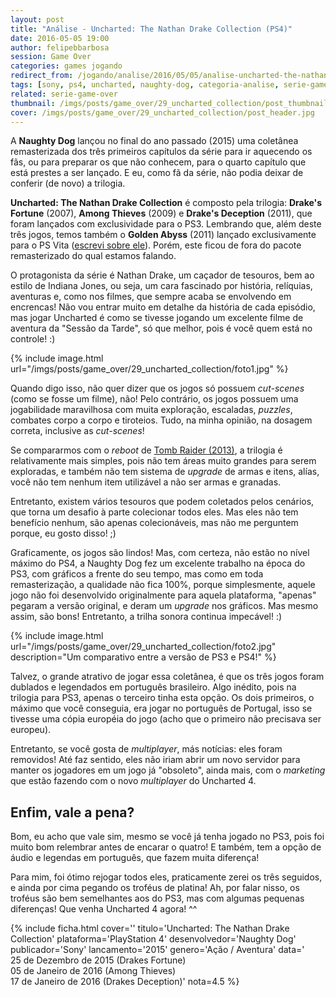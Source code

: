```yaml
---
layout: post
title: "Análise - Uncharted: The Nathan Drake Collection (PS4)"
date: 2016-05-05 19:00
author: felipebbarbosa
session: Game Over
categories: games jogando
redirect_from: /jogando/analise/2016/05/05/analise-uncharted-the-nathan-drake-collection-ps4.html
tags: [sony, ps4, uncharted, naughty-dog, categoria-analise, serie-game-over]
related: serie-game-over
thumbnail: /imgs/posts/game_over/29_uncharted_collection/post_thumbnail.jpg
cover: /imgs/posts/game_over/29_uncharted_collection/post_header.jpg
---
```


A **Naughty Dog** lançou no final do ano passado (2015) uma coletânea remasterizada dos três primeiros capítulos da série para ir aquecendo os fãs, ou para preparar os que não conhecem, para o quarto capítulo que está prestes a ser lançado. E eu, como fã da série, não podia deixar de conferir (de novo) a trilogia.

<!--more-->

**Uncharted: The Nathan Drake Collection** é composto pela trilogia: **Drake's Fortune** (2007), **Among Thieves** (2009) e **Drake's Deception** (2011), que foram lançados com exclusividade para o PS3. Lembrando que, além deste três jogos, temos também o **Golden Abyss** (2011) lançado exclusivamente para o PS Vita ([escrevi sobre ele](/jogando/analise/2015/12/10/analise-uncharted-golden-abyss-psvita.html)). Porém, este ficou de fora do pacote remasterizado do qual estamos falando.

O protagonista da série é Nathan Drake, um caçador de tesouros, bem ao estilo de Indiana Jones, ou seja, um cara fascinado por história, relíquias, aventuras e, como nos filmes, que sempre acaba se envolvendo em encrencas! Não vou entrar muito em detalhe da história de cada episódio, mas jogar Uncharted é como se tivesse jogando um excelente filme de aventura da "Sessão da Tarde", só que melhor, pois é você quem está no controle! :)

{% include image.html url="/imgs/posts/game_over/29_uncharted_collection/foto1.jpg" %}

Quando digo isso, não quer dizer que os jogos só possuem _cut-scenes_ (como se fosse um filme), não! Pelo contrário, os jogos possuem uma jogabilidade maravilhosa com muita exploração, escaladas, _puzzles_, combates corpo a corpo e tiroteios. Tudo, na minha opinião, na dosagem correta, inclusive as _cut-scenes_!

Se compararmos com o _reboot_ de [Tomb Raider (2013)](/jogando/analise/2013/03/29/analise-tomb-raider-ps3.html), a trilogia é relativamente mais simples, pois não tem áreas muito grandes para serem exploradas, e também não tem sistema de _upgrade_ de armas e itens, alías, você não tem nenhum item utilizável a não ser armas e granadas.

Entretanto, existem vários tesouros que podem coletados pelos cenários, que torna um desafio à parte colecionar todos eles. Mas eles não tem benefício nenhum, são apenas colecionáveis, mas não me perguntem porque, eu gosto disso! ;)

Graficamente, os jogos são lindos! Mas, com certeza, não estão no nível máximo do PS4, a Naughty Dog fez um excelente trabalho na época do PS3, com gráficos a frente do seu tempo, mas como em toda remasterização, a qualidade não fica 100%, porque simplesmente, aquele jogo não foi desenvolvido originalmente para aquela plataforma, "apenas" pegaram a versão original, e deram um _upgrade_ nos gráficos. Mas mesmo assim, são bons! Entretanto, a trilha sonora continua impecável! :)

{% include image.html url="/imgs/posts/game_over/29_uncharted_collection/foto2.jpg" description="Um comparativo entre a versão de PS3 e PS4!" %}

Talvez, o grande atrativo de jogar essa coletânea, é que os três jogos foram dublados e legendados em português brasileiro. Algo inédito, pois na trilogia para PS3, apenas o terceiro tinha esta opção. Os dois primeiros, o máximo que você conseguia, era jogar no português de Portugal, isso se tivesse uma cópia européia do jogo (acho que o primeiro não precisava ser europeu).

Entretanto, se você gosta de _multiplayer_, más notícias: eles foram removidos! Até faz sentido, eles não iriam abrir um novo servidor para manter os jogadores em um jogo já "obsoleto", ainda mais, com o _marketing_ que estão fazendo com o novo _multiplayer_ do Uncharted 4.

## Enfim, vale a pena?

Bom, eu acho que vale sim, mesmo se você já tenha jogado no PS3, pois foi muito bom relembrar antes de encarar o quatro! E também, tem a opção de áudio e legendas em português, que fazem muita diferença!

Para mim, foi ótimo rejogar todos eles, praticamente zerei os três seguidos, e ainda por cima pegando os troféus de platina! Ah, por falar nisso, os troféus são bem semelhantes aos do PS3, mas com algumas pequenas diferenças! Que venha Uncharted 4 agora! ^^

{% include ficha.html
  cover=''
  titulo='Uncharted: The Nathan Drake Collection'
  plataforma='PlayStation 4'
  desenvolvedor='Naughty Dog'
  publicador='Sony'
  lancamento='2015'
  genero='Ação / Aventura'
  data='<br>25 de Dezembro de 2015 (Drakes Fortune)<br>05 de Janeiro de 2016 (Among Thieves)<br>17 de Janeiro de 2016 (Drakes Deception)'
  nota=4.5 %}
